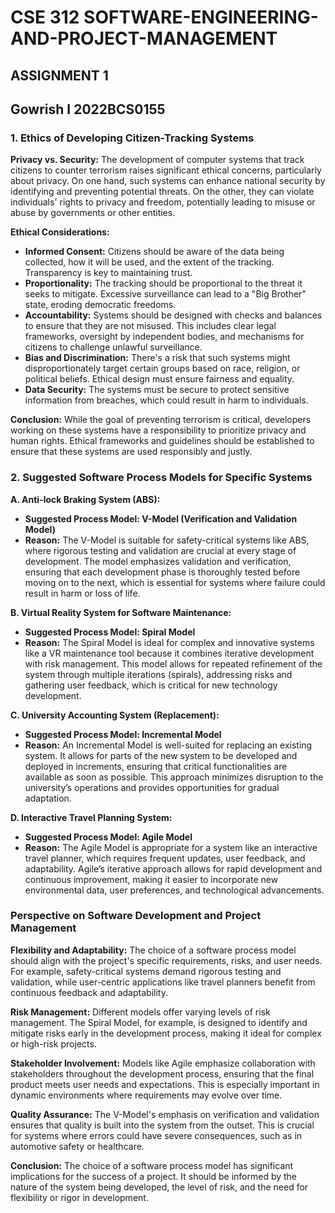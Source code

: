 # CSE 312 SOFTWARE-ENGINEERING-AND-PROJECT-MANAGEMENT

## ASSIGNMENT 1

## Gowrish I 2022BCS0155

### 1. Ethics of Developing Citizen-Tracking Systems

**Privacy vs. Security:**
The development of computer systems that track citizens to counter terrorism raises significant ethical concerns, particularly about privacy. On one hand, such systems can enhance national security by identifying and preventing potential threats. On the other, they can violate individuals' rights to privacy and freedom, potentially leading to misuse or abuse by governments or other entities.

**Ethical Considerations:**
- **Informed Consent:** Citizens should be aware of the data being collected, how it will be used, and the extent of the tracking. Transparency is key to maintaining trust.
- **Proportionality:** The tracking should be proportional to the threat it seeks to mitigate. Excessive surveillance can lead to a "Big Brother" state, eroding democratic freedoms.
- **Accountability:** Systems should be designed with checks and balances to ensure that they are not misused. This includes clear legal frameworks, oversight by independent bodies, and mechanisms for citizens to challenge unlawful surveillance.
- **Bias and Discrimination:** There's a risk that such systems might disproportionately target certain groups based on race, religion, or political beliefs. Ethical design must ensure fairness and equality.
- **Data Security:** The systems must be secure to protect sensitive information from breaches, which could result in harm to individuals.

**Conclusion:**
While the goal of preventing terrorism is critical, developers working on these systems have a responsibility to prioritize privacy and human rights. Ethical frameworks and guidelines should be established to ensure that these systems are used responsibly and justly.

### 2. Suggested Software Process Models for Specific Systems

**A. Anti-lock Braking System (ABS):**
- **Suggested Process Model: V-Model (Verification and Validation Model)**
- **Reason:** The V-Model is suitable for safety-critical systems like ABS, where rigorous testing and validation are crucial at every stage of development. The model emphasizes validation and verification, ensuring that each development phase is thoroughly tested before moving on to the next, which is essential for systems where failure could result in harm or loss of life.

**B. Virtual Reality System for Software Maintenance:**
- **Suggested Process Model: Spiral Model**
- **Reason:** The Spiral Model is ideal for complex and innovative systems like a VR maintenance tool because it combines iterative development with risk management. This model allows for repeated refinement of the system through multiple iterations (spirals), addressing risks and gathering user feedback, which is critical for new technology development.

**C. University Accounting System (Replacement):**
- **Suggested Process Model: Incremental Model**
- **Reason:** An Incremental Model is well-suited for replacing an existing system. It allows for parts of the new system to be developed and deployed in increments, ensuring that critical functionalities are available as soon as possible. This approach minimizes disruption to the university’s operations and provides opportunities for gradual adaptation.

**D. Interactive Travel Planning System:**
- **Suggested Process Model: Agile Model**
- **Reason:** The Agile Model is appropriate for a system like an interactive travel planner, which requires frequent updates, user feedback, and adaptability. Agile’s iterative approach allows for rapid development and continuous improvement, making it easier to incorporate new environmental data, user preferences, and technological advancements.

### Perspective on Software Development and Project Management

**Flexibility and Adaptability:** The choice of a software process model should align with the project's specific requirements, risks, and user needs. For example, safety-critical systems demand rigorous testing and validation, while user-centric applications like travel planners benefit from continuous feedback and adaptability.

**Risk Management:** Different models offer varying levels of risk management. The Spiral Model, for example, is designed to identify and mitigate risks early in the development process, making it ideal for complex or high-risk projects.

**Stakeholder Involvement:** Models like Agile emphasize collaboration with stakeholders throughout the development process, ensuring that the final product meets user needs and expectations. This is especially important in dynamic environments where requirements may evolve over time.

**Quality Assurance:** The V-Model's emphasis on verification and validation ensures that quality is built into the system from the outset. This is crucial for systems where errors could have severe consequences, such as in automotive safety or healthcare.

**Conclusion:** The choice of a software process model has significant implications for the success of a project. It should be informed by the nature of the system being developed, the level of risk, and the need for flexibility or rigor in development.
